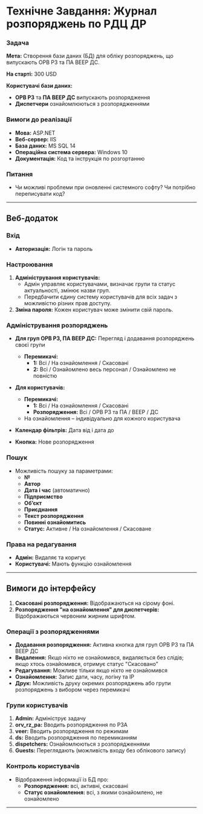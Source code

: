 # Технічне Завдання: Журнал розпоряджень по РДЦ ДР

### Задача

**Мета:** Створення бази даних (БД) для обліку розпоряджень, що випускають ОРВ РЗ та ПА ВЕЕР ДС.

**На старті:** 300 USD

**Користувачі бази даних:**

- **ОРВ РЗ** та **ПА ВЕЕР ДС** випускають розпорядження
- **Диспетчери** ознайомлюються з розпорядженнями

### Вимоги до реалізації

- **Мова:** ASP.NET
- **Веб-сервер:** IIS
- **База даних:** MS SQL 14
- **Операційна система сервера:** Windows 10
- **Документація:** Код та інструкція по розгортанню

### Питання

- Чи можливі проблеми при оновленні системного софту? Чи потрібно переписувати код?

---

## Веб-додаток

### Вхід

- **Авторизація:** Логін та пароль

### Настроювання

1. **Адміністрування користувачів:**
   - Адмін управляє користувачами, визначає групи та статус актуальності, змінює назви груп.
   - Передбачити єдину систему користувачів для всіх задач з можливістю різних прав доступу.
2. **Зміна пароля:** Кожен користувач може змінити свій пароль.

### Адміністрування розпоряджень

- **Для груп ОРВ РЗ, ПА ВЕЕР ДС:** Перегляд і додавання розпоряджень своєї групи

  - **Перемикачі:**
    - **1:** Всі / На ознайомлення / Скасовані
    - **2:** Всі / Ознайомлено весь персонал / Ознайомлено не повністю

- **Для користувачів:**

  - **Перемикачі:**
    - **1:** Всі / На ознайомлення / Скасовані
    - **Розпорядження:** Всі / ОРВ РЗ та ПА / ВЕЕР / ДС
  - На ознайомлення – індивідуально для кожного користувача

- **Календар фільтрів:** Дата від і дата до

- **Кнопка:** Нове розпорядження

### Пошук

- Можливість пошуку за параметрами:
  - **№**
  - **Автор**
  - **Дата і час** (автоматично)
  - **Підприємство**
  - **Об’єкт**
  - **Приєднання**
  - **Текст розпорядження**
  - **Повинні ознайомитись**
  - **Статус:** Активне / На ознайомлення / Скасоване

### Права на редагування

- **Адмін:** Видаляє та коригує
- **Користувачі:** Мають функцію ознайомлення

---

## Вимоги до інтерфейсу

1. **Скасовані розпорядження:** Відображаються на сірому фоні.
2. **Розпорядження "на ознайомлення" для диспетчерів:** Відображаються червоним жирним шрифтом.

### Операції з розпорядженнями

- **Додавання розпорядження:** Активна кнопка для груп ОРВ РЗ та ПА ВЕЕР ДС
- **Видалення:** Якщо ніхто не ознайомився, видаляється без слідів; якщо хтось ознайомився, отримує статус "Скасовано"
- **Редагування:** Можливе тільки якщо ніхто не ознайомився
- **Ознайомлення:** Запис дати, часу, логіну та IP
- **Друк:** Можливість друку окремих розпоряджень або групи розпоряджень з вибором через перемикачі

### Групи користувачів

1. **Admin:** Адмініструє задачу
2. **orv_rz_pa:** Вводить розпорядження по РЗА
3. **veer:** Вводить розпорядження по режимам
4. **ds:** Вводить розпорядження по перемиканням
5. **dispetchers:** Ознайомлюються з розпорядженнями
6. **Guests:** Переглядають (можливість входу без облікового запису)

### Контроль користувачів

- Відображення інформації із БД про:
  - **Розпорядження:** всі, активні, скасовані
  - **Статус ознайомлення:** всі, з якими ознайомлено, не ознайомлено

---
